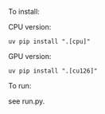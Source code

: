 To install:

CPU version:
```
uv pip install ".[cpu]"
```

GPU version:
```
uv pip install ".[cu126]"
```

To run:

see run.py.